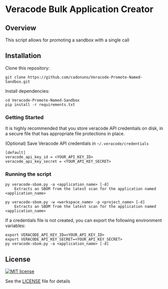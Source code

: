 # Veracode Bulk Application Creator

## Overview

This script allows for promoting a sandbox with a single call

## Installation

Clone this repository:

    git clone https://github.com/cadonuno/Veracode-Promote-Named-Sandbox.git

Install dependencies:

    cd Veracode-Promote-Named-Sandbox
    pip install -r requirements.txt

### Getting Started

It is highly recommended that you store veracode API credentials on disk, in a secure file that has 
appropriate file protections in place.

(Optional) Save Veracode API credentials in `~/.veracode/credentials`

    [default]
    veracode_api_key_id = <YOUR_API_KEY_ID>
    veracode_api_key_secret = <YOUR_API_KEY_SECRET>
    
### Running the script
    py veracode-sbom.py -a <application_name> [-d]
        Extracts an SBOM from the latest scan for the application named <application_name>

    py veracode-sbom.py -w <workspace_name> -p <project_name> [-d]
        Extracts an SBOM from the latest scan for the application named <application_name>


If a credentials file is not created, you can export the following environment variables:   

    export VERACODE_API_KEY_ID=<YOUR_API_KEY_ID>
    export VERACODE_API_KEY_SECRET=<YOUR_API_KEY_SECRET>
    py veracode-sbom.py -a <application_name> [-d]

## License

[![MIT license](https://img.shields.io/badge/License-MIT-blue.svg)](LICENSE)

See the [LICENSE](LICENSE) file for details
